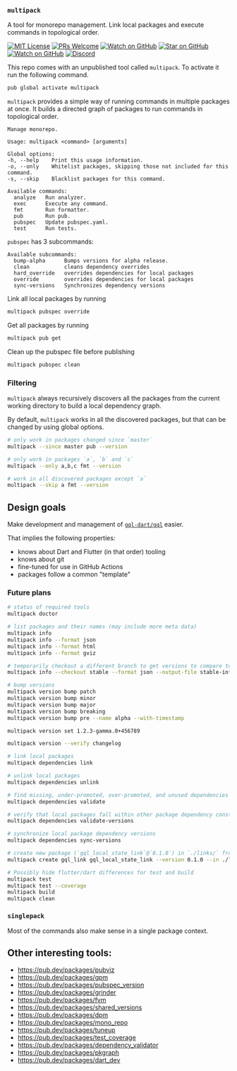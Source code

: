 ### `multipack`

A tool for monorepo management. Link local packages and execute commands in topological order.

[![MIT License][license-badge]][license-link]
[![PRs Welcome][prs-badge]][prs-link]
[![Watch on GitHub][github-watch-badge]][github-watch-link]
[![Star on GitHub][github-star-badge]][github-star-link]
[![Watch on GitHub][github-forks-badge]][github-forks-link]
[![Discord][discord-badge]][discord-link]

[license-badge]: https://img.shields.io/github/license/gql-dart/multipack.svg?style=for-the-badge
[license-link]: https://github.com/gql-dart/multipack/blob/master/LICENSE
[prs-badge]: https://img.shields.io/badge/PRs-welcome-brightgreen.svg?style=for-the-badge
[prs-link]: https://github.com/gql-dart/multipack/issues

[github-watch-badge]: https://img.shields.io/github/watchers/gql-dart/multipack.svg?style=for-the-badge&logo=github&logoColor=ffffff
[github-watch-link]: https://github.com/gql-dart/multipack/watchers
[github-star-badge]: https://img.shields.io/github/stars/gql-dart/multipack.svg?style=for-the-badge&logo=github&logoColor=ffffff
[github-star-link]: https://github.com/gql-dart/multipack/stargazers
[github-forks-badge]: https://img.shields.io/github/forks/gql-dart/multipack.svg?style=for-the-badge&logo=github&logoColor=ffffff
[github-forks-link]: https://github.com/gql-dart/multipack/network/members

[discord-badge]: https://img.shields.io/discord/559455668810153989.svg?style=for-the-badge&logo=discord&logoColor=ffffff
[discord-link]: https://discord.gg/NryjpVa


This repo comes with an unpublished tool called `multipack`. To activate it run the following command.
```bash
pub global activate multipack
```

`multipack` provides a simple way of running commands in multiple packages at once. It builds a directed graph of packages
to run commands in topological order.
```text
Manage monorepo.

Usage: multipack <command> [arguments]

Global options:
-h, --help    Print this usage information.
-o, --only    Whitelist packages, skipping those not included for this command.
-s, --skip    Blacklist packages for this command.

Available commands:
  analyze   Run analyzer.
  exec      Execute any command.
  fmt       Run formatter.
  pub       Run pub.
  pubspec   Update pubspec.yaml.
  test      Run tests.
``` 

`pubspec` has 3 subcommands:
```text
Available subcommands:
  bump-alpha      Bumps versions for alpha release.
  clean           cleans dependency overrides
  hard_override   overrides dependencies for local packages
  override        overrides dependencies for local packages
  sync-versions   Synchronizes dependency versions
```

Link all local packages by running
```bash
multipack pubspec override
```

Get all packages by running
```bash
multipack pub get
```

Clean up the pubspec file before publishing
```bash
multipack pubspec clean
```

### Filtering

`multipack` always recursively discovers all the packages from the current working directory
 to build a local dependency graph.
 
 By default, `multipack` works in all the discovered packages, but that can be changed
 by using global options. 

```bash
# only work in packages changed since `master`
multipack --since master pub --version 

# only work in packages `a`, `b` and `c`
multipack --only a,b,c fmt --version

# work in all discovered packages except `a`
multipack --skip a fmt --version
```


## Design goals

Make development and management of [`gql-dart/gql`](https://github.com/gql-dart/gql) easier.

That implies the following properties:

- knows about Dart and Flutter (in that order) tooling
- knows about git
- fine-tuned for use in GitHub Actions
- packages follow a common "template"

### Future plans

```bash
# status of required tools
multipack doctor

# list packages and their names (may include more meta data)
multipack info
multipack info --format json
multipack info --format html
multipack info --format gviz

# temporarily checkout a different branch to get versions to compare to current version
multipack info --checkout stable --format json --output-file stable-info.json

# bump versions
multipack version bump patch
multipack version bump minor
multipack version bump major
multipack version bump breaking
multipack version bump pre --name alpha --with-timestamp

multipack version set 1.2.3-gamma.0+456789

multipack version --verify changelog

# link local packages
multipack dependencies link

# unlink local packages
multipack dependencies unlink

# find missing, under-promoted, over-promoted, and unused dependencies
multipack dependencies validate

# verify that local packages fall within other package dependency constraints
multipack dependencies validate-versions

# synchronize local package dependency versions
multipack dependencies sync-versions

# create new package (`gql_local_state_link`@`0.1.0`) in `./links/` from template (`gql_link`)
multipack create gql_link gql_local_state_link --version 0.1.0 --in ./links/

# Possibly hide flutter/dart differences for test and build
multipack test
multipack test --coverage
multipack build
multipack clean
```

### `singlepack`

Most of the commands also make sense in a single package context.


## Other interesting tools:

- https://pub.dev/packages/pubviz
- https://pub.dev/packages/gpm
- https://pub.dev/packages/pubspec_version
- https://pub.dev/packages/grinder
- https://pub.dev/packages/fvm
- https://pub.dev/packages/shared_versions
- https://pub.dev/packages/dpm
- https://pub.dev/packages/mono_repo
- https://pub.dev/packages/tuneup
- https://pub.dev/packages/test_coverage
- https://pub.dev/packages/dependency_validator
- https://pub.dev/packages/pkgraph
- https://pub.dev/packages/dart_dev
